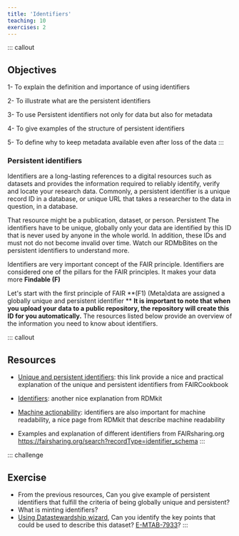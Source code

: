 ```yaml
---
title: 'Identifiers'
teaching: 10
exercises: 2
---
```


::: callout
## Objectives
1- To explain the definition and importance of using identifiers

2- To illustrate what are the persistent identifiers

3- To use Persistent identifiers not only for data but also for metadata

4- To give examples of the structure of persistent identifiers

5- To define why to keep metadata available even after loss of the data
:::

### Persistent identifiers

Identifiers are a long-lasting references to a digital resources such as datasets and provides the information required to reliably identify, verify and locate your research data. Commonly, a persistent identifier is a unique record ID in a database, or unique URL that takes a researcher to the data in question, in a database.

That resource might be a publication, dataset, or person.   Persistent The identifiers have to be unique, globally only your data are identified by this ID that is never used by anyone in the whole world. In addition, these IDs and must not do not become invalid over time.
Watch our RDMbBites on the persistent identifiers to understand more.   

Identifiers are very important concept of the FAIR principle. Identifiers are considered one of the pillars for the FAIR principles. It makes your data more **Findable (F)**

Let's start with the first principle of FAIR
**(F1) (Meta)data are assigned a globally unique and persistent identifier **
**It is important to note that when you upload your data to a public repository, the repository will create this ID for you automatically.**
The resources listed below provide an overview of the information you need to know about identifiers.

::: callout
## Resources

- [Unique and persistent identifiers](https://faircookbook.elixir-europe.org/content/recipes/findability/identifiers.html): this link provide a nice and practical explanation of the unique and persistent identifiers from FAIRCookbook 

- [Identifiers](https://rdmkit.elixir-europe.org/identifiers.html): another nice explanation from RDMkit

- [Machine actionability](https://rdmkit.elixir-europe.org/machine_actionability): identifiers are also important for machine readability, a nice page from RDMkit that describe machine readability

- Examples and explanation of different identifiers from FAIRsharing.org https://fairsharing.org/search?recordType=identifier_schema
:::

::: challenge
## Exercise
- From the previous resources, Can you give example of persistent identifiers that fulfill the criteria of being globally unique and persistent?
- What is minting identifiers?
- [Using Datastewardship wizard](https://researchers.ds-wizard.org/knowledge-models/dsw:root:latest/preview?questionUuid=d21fdb06-22bf-418e-aa40-dc5ef1485f56), Can you identify the key points that could be used to describe this dataset? [E-MTAB-7933](https://www.ebi.ac.uk/biostudies/arrayexpress/studies/E-MTAB-7933)?
:::


